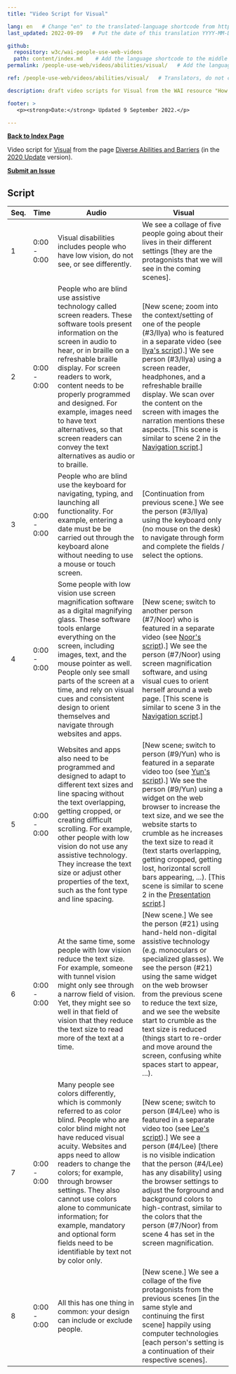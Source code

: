 ```yaml
---
title: "Video Script for Visual"

lang: en   # Change "en" to the translated-language shortcode from https://www.iana.org/assignments/language-subtag-registry/language-subtag-registry
last_updated: 2022-09-09   # Put the date of this translation YYYY-MM-DD (with month in the middle)

github:
  repository: w3c/wai-people-use-web-videos
  path: content/index.md    # Add the language shortcode to the middle of the filename, for example: content/index.fr.md
permalink: /people-use-web/videos/abilities/visual/   # Add the language shortcode to the end, with no slash at end, for example: /link/to/page/fr

ref: /people-use-web/videos/abilities/visual/   # Translators, do not change this

description: draft video scripts for Visual from the WAI resource "How People with Disabilities Use the Web"

footer: >
   <p><strong>Date:</strong> Updated 9 September 2022.</p>

---
```


**[Back to Index Page](../../)**

Video script for [Visual](https://deploy-preview-113--wai-people-use-web.netlify.app/people-use-web/abilities-barriers-visual/) from the page [Diverse Abilities and Barriers](https://deploy-preview-113--wai-people-use-web.netlify.app/people-use-web/abilities-barriers/) (in the [2020 Update](https://github.com/w3c/wai-people-use-web/wiki/Persona-development) version).

**[Submit an Issue](https://github.com/w3c/wai-people-use-web-videos/issues/new?title=[visual])**

## Script

| Seq. | Time | Audio | Visual |
| --- | --- | --- | --- |
| 1 | 0:00 - 0:00 | Visual disabilities includes people who have low vision, do not see, or see differently. | We see a collage of five people going about their lives in their different settings [they are the protagonists that we will see in the coming scenes]. |
| 2 | 0:00 - 0:00 | People who are blind use assistive technology called screen readers. These software tools present information on the screen in audio to hear, or in braille on a refreshable braille display. For screen readers to work, content needs to be properly programmed and designed. For example, images need to have text alternatives, so that screen readers can convey the text alternatives as audio or to braille. | [New scene; zoom into the context/setting of one of the people (#3/Ilya) who is featured in a separate video (see [Ilya's script](https://wai-people-use-web-videos.netlify.app/people-use-web/videos/stories/ilya/)).] We see person (#3/Ilya) using a screen reader, headphones, and a refreshable braille display. We scan over the content on the screen with images the narration mentions these aspects. [This scene is similar to scene 2 in the [Navigation script](https://wai-people-use-web-videos.netlify.app/people-use-web/videos/tools/navigation/).] |
| 3 | 0:00 - 0:00 | People who are blind use the keyboard for navigating, typing, and launching all functionality. For example, entering a date must be be carried out through the keyboard alone without needing to use a mouse or touch screen. | [Continuation from previous scene.] We see the person (#3/Ilya) using the keyboard only (no mouse on the desk) to navigate through form and complete the fields / select the options. |
| 4 | 0:00 - 0:00 | Some people with low vision use screen magnification software as a digital magnifying glass. These software tools enlarge everything on the screen, including images, text, and the mouse pointer as well. People only see small parts of the screen at a time, and rely on visual cues and consistent design to orient themselves and navigate through websites and apps. | [New scene; switch to another person (#7/Noor) who is featured in a separate video (see [Noor's script](https://wai-people-use-web-videos.netlify.app/people-use-web/videos/stories/noor/)).] We see the person (#7/Noor) using screen magnification software, and using visual cues to orient herself around a web page. [This scene is similar to scene 3 in the [Navigation script](https://wai-people-use-web-videos.netlify.app/people-use-web/videos/tools/navigation/).] |
| 5 | 0:00 - 0:00 | Websites and apps also need to be programmed and designed to adapt to different text sizes and line spacing without the text overlapping, getting cropped, or creating difficult scrolling. For example, other people with low vision do not use any assistive technology. They increase the text size or adjust other properties of the text, such as the font type and line spacing. | [New scene; switch to person (#9/Yun) who is featured in a separate video too (see [Yun's script](https://wai-people-use-web-videos.netlify.app/people-use-web/videos/stories/yun/)).] We see the person (#9/Yun) using a widget on the web browser to increase the text size, and we see the website starts to crumble as he increases the text size to read it (text starts overlapping, getting cropped, getting lost, horizontal scroll bars appearing, ...). [This scene is similar to scene 2 in the [Presentation script](https://wai-people-use-web-videos.netlify.app/people-use-web/videos/tools/presentation/).] |
| 6 | 0:00 - 0:00 | At the same time, some people with low vision reduce the text size. For example, someone with tunnel vision might only see through a narrow field of vision. Yet, they might see so well in that field of vision that they reduce the text size to read more of the text at a time. | [New scene.] We see the person (#21) using hand-held non-digital assistive technology (e.g. monoculars or specialized glasses). We see the person (#21) using the same widget on the web browser from the previous scene to reduce the text size, and we see the website start to crumble as the text size is reduced (things start to re-order and move around the screen, confusing white spaces start to appear, ...). |
| 7 | 0:00 - 0:00 | Many people see colors differently, which is commonly referred to as color blind. People who are color blind might not have reduced visual acuity. Websites and apps need to allow readers to change the colors; for example, through browser settings. They also cannot use colors alone to communicate information; for example, mandatory and optional form fields need to be identifiable by text not by color only. | [New scene; switch to person (#4/Lee) who is featured in a separate video too (see [Lee's script](https://wai-people-use-web-videos.netlify.app/people-use-web/videos/stories/lee/)).] We see a person (#4/Lee) [there is no visible indication that the person (#4/Lee) has any disability] using the browser settings to adjust the forground and background colors to high-contrast, similar to the colors that the person (#7/Noor) from scene 4 has set in the screen magnification. |
| 8 | 0:00 - 0:00 | All this has one thing in common: your design can include or exclude people. | [New scene.] We see a collage of the five protagonists from the previous scenes [in the same style and continuing the first scene] happily using computer technologies [each person's setting is a continuation of their respective scenes]. |
